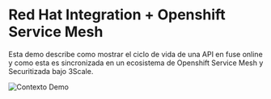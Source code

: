 # Red Hat Integration + Openshift Service Mesh 
Esta demo describe como mostrar el ciclo de vida de una API en fuse online y como esta es sincronizada en un ecosistema de Openshift Service Mesh y Securitizada bajo 3Scale.

![Contexto Demo](https://drive.google.com/uc?id=1qH6bAffCI2dysmdxYwFmdl1LXVWHazwn)


<!--stackedit_data:
eyJoaXN0b3J5IjpbLTMzMzg0MTk5LC0yMTE2Njc5NjUyLDgyND
EwMjk1MCwtNTc2MDI4ODU0XX0=
-->
